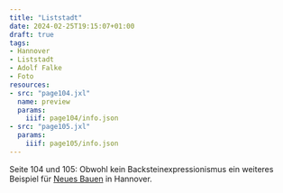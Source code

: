 ```yaml
---
title: "Liststadt"
date: 2024-02-25T19:15:07+01:00
draft: true
tags:
- Hannover
- Liststadt
- Adolf Falke
- Foto
resources:
- src: "page104.jxl"
  name: preview
  params:
    iiif: page104/info.json
- src: "page105.jxl"
  params:
    iiif: page105/info.json
---
```


Seite 104 und 105: Obwohl kein Backsteinexpressionismus ein weiteres Beispiel für [Neues Bauen](https://de.wikipedia.org/wiki/Neues_Bauen) in Hannover.
